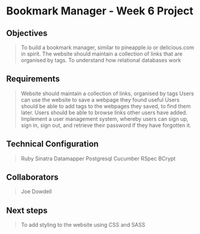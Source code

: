 Bookmark Manager - Week 6 Project
=================================

Objectives
----------
> To build a bookmark manager, similar to pineapple.io or delicious.com in spirit. The website should maintain a collection of links that are organised by tags. 
> To understand how relational databases work

Requirements
------------
> Website should maintain a collection of links, organised by tags
> Users can use the website to save a webpage they found useful
> Users should be able to add tags to the webpages they saved, to find them later.
> Users should be able to browse links other users have added.
> Implement a user management system, whereby users can sign up, sign in, sign out, and retrieve their password if they have forgotten it. 

Technical Configuration
------------------------
> Ruby
> Sinatra
> Datamapper
> Postgresql
> Cucumber
> RSpec
> BCrypt

Collaborators
-------------
> Joe Dowdell

Next steps
----------
> To add styling to the website using CSS and SASS

